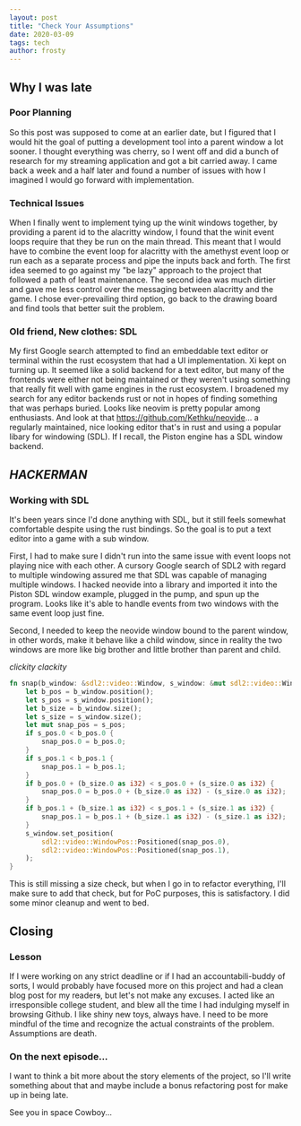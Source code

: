 ```yaml
---
layout: post
title: "Check Your Assumptions"
date: 2020-03-09
tags: tech
author: frosty
---
```

## Why I was late
### Poor Planning
So this post was supposed to come at an earlier date, but I figured that I would hit the goal of putting a development tool into a parent window a lot sooner. I thought everything was cherry, so I went off and did a bunch of research for my streaming application and got a bit carried away. I came back a week and a half later and found a number of issues with how I imagined I would go forward with implementation.

### Technical Issues
When I finally went to implement tying up the winit windows together, by providing a parent id to the alacritty window, I found that the winit event loops require that they be run on the main thread. This meant that I would have to combine the event loop for alacritty with the amethyst event loop or run each as a separate process and pipe the inputs back and forth. The first idea seemed to go against my "be lazy" approach to the project that followed a path of least maintenance. The second idea was much dirtier and gave me less control over the messaging between alacritty and the game. I chose ever-prevailing third option, go back to the drawing board and find tools that better suit the problem.

### Old friend, New clothes: SDL
My first Google search attempted to find an embeddable text editor or terminal within the rust ecosystem that had a UI implementation. Xi kept on turning up. It seemed like a solid backend for a text editor, but many of the frontends were either not being maintained or they weren't using something that really fit well with game engines in the rust ecosystem. I broadened my search for any editor backends rust or not in hopes of finding something that was perhaps buried. Looks like neovim is pretty popular among enthusiasts. And look at that <https://github.com/Kethku/neovide>... a regularly maintained, nice looking editor that's in rust and using a popular libary for windowing (SDL). If I recall, the Piston engine has a SDL window backend.

## *HACKERMAN*
### Working with SDL
It's been years since I'd done anything with SDL, but it still feels somewhat comfortable despite using the rust bindings. So the goal is to put a text editor into a game with a sub window. 

First, I had to make sure I didn't run into the same issue with event loops not playing nice with each other. A cursory Google search of SDL2 with regard to multiple windowing assured me that SDL was capable of managing multiple windows. I hacked neovide into a library and imported it into the Piston SDL window example, plugged in the pump, and spun up the program. Looks like it's able to handle events from two windows with the same event loop just fine.

Second, I needed to keep the neovide window bound to the parent window, in other words, make it behave like a child window, since in reality the two windows are more like big brother and little brother than parent and child. 

*clickity clackity*
```rust
fn snap(b_window: &sdl2::video::Window, s_window: &mut sdl2::video::Window) {
    let b_pos = b_window.position();
    let s_pos = s_window.position();
    let b_size = b_window.size();
    let s_size = s_window.size();
    let mut snap_pos = s_pos;
    if s_pos.0 < b_pos.0 {
        snap_pos.0 = b_pos.0;
    }
    if s_pos.1 < b_pos.1 {
        snap_pos.1 = b_pos.1;
    }
    if b_pos.0 + (b_size.0 as i32) < s_pos.0 + (s_size.0 as i32) {
        snap_pos.0 = b_pos.0 + (b_size.0 as i32) - (s_size.0 as i32);
    }
    if b_pos.1 + (b_size.1 as i32) < s_pos.1 + (s_size.1 as i32) {
        snap_pos.1 = b_pos.1 + (b_size.1 as i32) - (s_size.1 as i32);
    }
    s_window.set_position(
        sdl2::video::WindowPos::Positioned(snap_pos.0),
        sdl2::video::WindowPos::Positioned(snap_pos.1),
    );
}
```
This is still missing a size check, but when I go in to refactor everything, I'll make sure to add that check, but for PoC purposes, this is satisfactory. I did some minor cleanup and went to bed.

## Closing
### Lesson
If I were working on any strict deadline or if I had an accountabili-buddy of sorts, I would probably have focused more on this project and had a clean blog post for my reader~~s~~, but let's not make any excuses. I acted like an irresponsible college student, and blew all the time I had indulging myself in browsing Github. I like shiny new toys, always have. I need to be more mindful of the time and recognize the actual constraints of the problem. Assumptions are death.

### On the next episode...
I want to think a bit more about the story elements of the project, so I'll write something about that and maybe include a bonus refactoring post for make up in being late.

See you in space Cowboy...